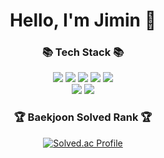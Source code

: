 
<div align="center">
  <h1>Hello, I'm Jimin 👋</h1>

  <h3>📚 Tech Stack 📚</h3>
  <img src="https://img.shields.io/badge/React-61DAFB?style=flat-square&logo=React&logoColor=white" />
  <img src="https://img.shields.io/badge/HTML-E34F26?style=flat-square&logo=HTML5&logoColor=white" />
  <img src="https://img.shields.io/badge/CSS3-1572B6?style=flat-square&logo=CSS3&logoColor=white" />
  <img src="https://img.shields.io/badge/typescript-3178C6?style=flat-square&logo=typescript&logoColor=white" />
  <img src="https://img.shields.io/badge/javascript-F7DF1E?style=flat-square&logo=javascript&logoColor=white" />
  <br />
  <img src="https://img.shields.io/badge/springboot-6DB33F?style=flat-square&logo=springboot&logoColor=white" />
  <img src="https://img.shields.io/badge/postgresql-4169E1?style=flat-square&logo=postgresql&logoColor=white" />
  <br />

  <h3>🏆 Baekjoon Solved Rank 🏆</h3>
  
  [![Solved.ac Profile](http://mazassumnida.wtf/api/v2/generate_badge?boj=1015yellow06)](https://solved.ac/thundevistan/)
</div>

